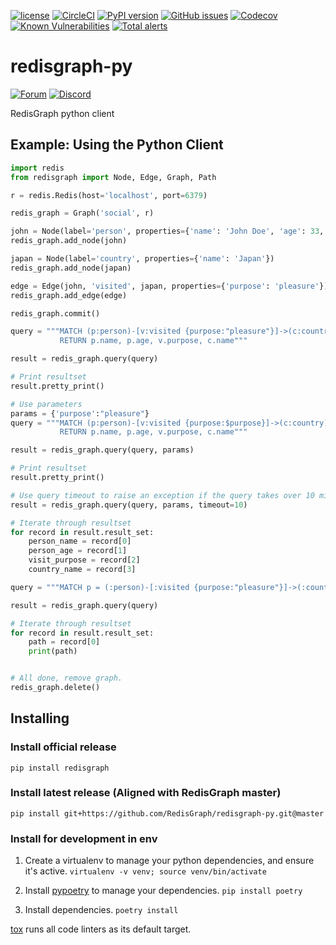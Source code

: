 [![license](https://img.shields.io/github/license/RedisGraph/redisgraph-py.svg)](https://github.com/RedisGraph/redisgraph-py)
[![CircleCI](https://circleci.com/gh/RedisGraph/redisgraph-py/tree/master.svg?style=svg)](https://circleci.com/gh/RedisGraph/redisgraph-py/tree/master)
[![PyPI version](https://badge.fury.io/py/redisgraph.svg)](https://badge.fury.io/py/redisgraph)
[![GitHub issues](https://img.shields.io/github/release/RedisGraph/redisgraph-py.svg)](https://github.com/RedisGraph/redisgraph-py/releases/latest)
[![Codecov](https://codecov.io/gh/RedisGraph/redisgraph-py/branch/master/graph/badge.svg)](https://codecov.io/gh/RedisGraph/redisgraph-py)
[![Known Vulnerabilities](https://snyk.io/test/github/RedisGraph/redisgraph-py/badge.svg?targetFile=pyproject.toml)](https://snyk.io/test/github/RedisGraph/redisgraph-py?targetFile=pyproject.toml)
[![Total alerts](https://img.shields.io/lgtm/alerts/g/RedisGraph/redisgraph-py.svg?logo=lgtm&logoWidth=18)](https://lgtm.com/projects/g/RedisGraph/redisgraph-py/alerts/)

# redisgraph-py
[![Forum](https://img.shields.io/badge/Forum-RedisGraph-blue)](https://forum.redis.com/c/modules/redisgraph)
[![Discord](https://img.shields.io/discord/697882427875393627?style=flat-square)](https://discord.gg/gWBRT6P)

RedisGraph python client


## Example: Using the Python Client

```python
import redis
from redisgraph import Node, Edge, Graph, Path

r = redis.Redis(host='localhost', port=6379)

redis_graph = Graph('social', r)

john = Node(label='person', properties={'name': 'John Doe', 'age': 33, 'gender': 'male', 'status': 'single'})
redis_graph.add_node(john)

japan = Node(label='country', properties={'name': 'Japan'})
redis_graph.add_node(japan)

edge = Edge(john, 'visited', japan, properties={'purpose': 'pleasure'})
redis_graph.add_edge(edge)

redis_graph.commit()

query = """MATCH (p:person)-[v:visited {purpose:"pleasure"}]->(c:country)
		   RETURN p.name, p.age, v.purpose, c.name"""

result = redis_graph.query(query)

# Print resultset
result.pretty_print()

# Use parameters
params = {'purpose':"pleasure"}
query = """MATCH (p:person)-[v:visited {purpose:$purpose}]->(c:country)
		   RETURN p.name, p.age, v.purpose, c.name"""

result = redis_graph.query(query, params)

# Print resultset
result.pretty_print()

# Use query timeout to raise an exception if the query takes over 10 milliseconds
result = redis_graph.query(query, params, timeout=10)

# Iterate through resultset
for record in result.result_set:
	person_name = record[0]
	person_age = record[1]
	visit_purpose = record[2]
	country_name = record[3]

query = """MATCH p = (:person)-[:visited {purpose:"pleasure"}]->(:country) RETURN p"""

result = redis_graph.query(query)

# Iterate through resultset
for record in result.result_set:
    path = record[0]
    print(path)


# All done, remove graph.
redis_graph.delete()
```

## Installing

### Install official release

```
pip install redisgraph
```
### Install latest release (Aligned with RedisGraph master)

```
pip install git+https://github.com/RedisGraph/redisgraph-py.git@master
```

### Install for development in env

1. Create a virtualenv to manage your python dependencies, and ensure it's active.
   ```virtualenv -v venv; source venv/bin/activate```

2. Install [pypoetry](https://python-poetry.org/) to manage your dependencies.
   ```pip install poetry```

3. Install dependencies.
   ```poetry install```

[tox](https://tox.readthedocs.io/en/latest/) runs all code linters as its default target.
